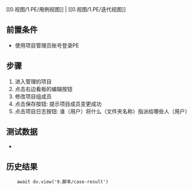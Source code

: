 [[0.视图/1.PE/用例视图]] | [[0.视图/1.PE/迭代视图]]

## 前置条件

- 使用项目管理员账号登录PE

## 步骤

1. 进入管理的项目
2. 点击右边看板的编辑按钮
3. 修改项目组成员
4. 点击保存按钮: 提示项目成员变更成功
5. 点击项目日志按钮: 谁（用户）将什么（文件夹名称）指派给哪些人（用户）

## 测试数据

- 

## 历史结果

```dataviewjs
    await dv.view('9.脚本/case-result')
```
